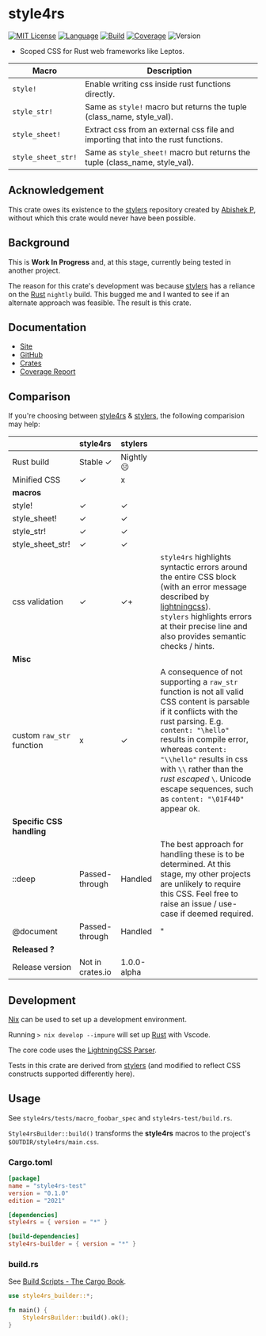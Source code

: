 # style4rs

[![MIT License](https://img.shields.io/github/license/nigeleke/style4rs?style=plastic)](https://github.com/nigeleke/style4rs/blob/main/LICENCE.md)
[![Language](https://img.shields.io/badge/language-Rust-blue.svg?style=plastic)](https://www.rust-lang.org/)
[![Build](https://img.shields.io/github/actions/workflow/status/nigeleke/style4rs/acceptance.yml?style=plastic)](https://github.com/nigeleke/style4rs/actions/workflows/acceptance.yml)
[![Coverage](https://img.shields.io/codecov/c/github/nigeleke/style4rs?style=plastic)](https://codecov.io/gh/nigeleke/style4rs)
![Version](https://img.shields.io/github/v/tag/nigeleke/style4rs?style=plastic)

* Scoped CSS for Rust web frameworks like Leptos.
  
| Macro              | Description                                                                       |
|--------------------|-----------------------------------------------------------------------------------|
| `style!`           | Enable writing css inside rust functions directly.                                |
| `style_str!`       | Same as `style!` macro but returns the tuple (class_name, style_val).             |
| `style_sheet!`     | Extract css from an external css file and importing that into the rust functions. |
| `style_sheet_str!` | Same as `style_sheet!` macro but returns the tuple (class_name, style_val).       |

## Acknowledgement

This crate owes its existence to the [stylers](https://github.com/abishekatp/stylers) repository created by [Abishek P](https://github.com/abishekatp), without which this crate would never have been possible.

## Background

This is **Work In Progress** and, at this stage, currently being tested in another project.

The reason for this crate's development was because [stylers](https://github.com/abishekatp/stylers) has a reliance on the [Rust](https://www.rust-lang.org/) `nightly` build. This bugged me and I wanted to see if an alternate approach was feasible. The result is this crate.

## Documentation

* [Site](https://nigeleke.github.io/style4rs)
* [GitHub](https://github.com/nigeleke/style4rs)
* [Crates](https://nigeleke.github.io/style4rs/core/index.html)
* [Coverage Report](https://nigeleke.github.io/style4rs/coverage/index.html)

## Comparison

If you're choosing between [style4rs](https://nigeleke.github.io/style4rs/) & [stylers](https://github.com/abishekatp/stylers), the following comparision may help:

|                           | style4rs         | stylers     |                                                                                                                                                                                                                                                                                                                                                     |
|---------------------------|:-----------------|:------------|-----------------------------------------------------------------------------------------------------------------------------------------------------------------------------------------------------------------------------------------------------------------------------------------------------------------------------------------------------|
| Rust build                | Stable ✓         | Nightly ☹   |                                                                                                                                                                                                                                                                                                                                                     |
| Minified CSS              | ✓                | x           |                                                                                                                                                                                                                                                                                                                                                     |
| __macros__                |                  |             |                                                                                                                                                                                                                                                                                                                                                     |
| style!                    | ✓                | ✓           |                                                                                                                                                                                                                                                                                                                                                     |
| style_sheet!              | ✓                | ✓           |                                                                                                                                                                                                                                                                                                                                                     |
| style_str!                | ✓                | ✓           |                                                                                                                                                                                                                                                                                                                                                     |
| style_sheet_str!          | ✓                | ✓           |                                                                                                                                                                                                                                                                                                                                                     |
| css validation            | ✓                | ✓+          | `style4rs` highlights syntactic errors around the entire CSS block (with an error message described by [lightningcss](https://lightningcss.dev/)).<br/>`stylers` highlights errors at their precise line and also provides semantic checks / hints.                                                                                                 |
| __Misc__                  |                  |             |                                                                                                                                                                                                                                                                                                                                                     |
| custom `raw_str` function | x                | ✓           | A consequence of not supporting a `raw_str` function is not all valid CSS content is parsable if it conflicts with the rust parsing. E.g. `content: "\hello"` results in compile error, whereas `content: "\\hello"` results in css with `\\` rather than the _rust escaped_ `\`. Unicode escape sequences, such as `content: "\01F44D"` appear ok. |
| __Specific CSS handling__ |                  |             |                                                                                                                                                                                                                                                                                                                                                     |
| ::deep                    | Passed-through   | Handled     | The best approach for handling these is to be determined. At this stage, my other projects are unlikely to require this CSS. Feel free to raise an issue / use-case if deemed required.                                                                                                                                                             |
| @document                 | Passed-through   | Handled     | "                                                                                                                                                                                                                                                                                                                                                   |
| __Released ?__            |                  |             |                                                                                                                                                                                                                                                                                                                                                     |
| Release version           | Not in crates.io | 1.0.0-alpha |                                                                                                                                                                                                                                                                                                                                                     |
## Development

[Nix](https://nixos.org/) can be used to set up a development environment.

Running `> nix develop --impure` will set up [Rust](https://www.rust-lang.org/) with Vscode.

The core code uses the [LightningCSS Parser](https://lightningcss.dev/).

Tests in this crate are derived from [stylers](https://github.com/abishekatp/stylers) (and modified to reflect CSS constructs supported differently here).


## Usage

See `style4rs/tests/macro_foobar_spec` and `style4rs-test/build.rs`.

`Style4rsBuilder::build()` transforms the __style4rs__ macros to the project's `$OUTDIR/style4rs/main.css`.

### Cargo.toml

```toml
[package]
name = "style4rs-test"
version = "0.1.0"
edition = "2021"

[dependencies]
style4rs = { version = "*" }

[build-dependencies]
style4rs-builder = { version = "*" }
```

### build.rs

See [Build Scripts - The Cargo Book](https://doc.rust-lang.org/cargo/reference/build-scripts.html).

```rust
use style4rs_builder::*;

fn main() {
    Style4rsBuilder::build().ok();
}
```
